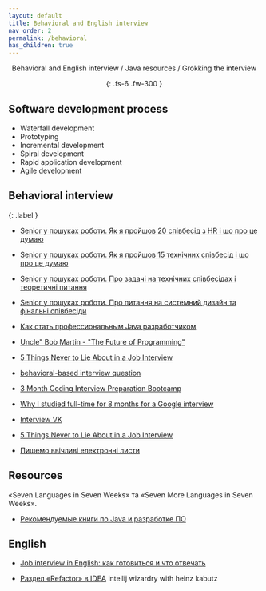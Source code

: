 ```yaml
---
layout: default
title: Behavioral and English interview
nav_order: 2
permalink: /behavioral
has_children: true
---
```

<div align="center" markdown="1">
Behavioral and English interview / Java resources / Grokking the interview

{: .fs-6 .fw-300 }
</div>

## Software development process
*  Waterfall development
*  Prototyping
*  Incremental development
*  Spiral development
*  Rapid application development
*  Agile development

## Behavioral interview
{: .label }

- [Senior у пошуках роботи. Як я пройшов 20 співбесід з HR і що про це думаю](https://dou.ua/lenta/articles/job-for-senior-1/?from=similar_posts)
- [Senior у пошуках роботи. Як я пройшов 15 технічних співбесід і що про це думаю](https://dou.ua/lenta/articles/job-for-senior-2/)
- [Senior у пошуках роботи. Про задачі на технічних співбесідах і теоретичні питання](https://dou.ua/lenta/articles/job-for-senior-3/?from=similar_posts)
- [Senior у пошуках роботи. Про питання на системний дизайн та фінальні співбесіди](https://dou.ua/lenta/articles/job-for-senior-4/?from=similar_posts)

- [Как стать профессиональным Java разработчиком](https://www.youtube.com/watch?t=1036&v=ft0Nj8Cm9kk&feature=youtu.be)
- [Uncle" Bob Martin - "The Future of Programming"](https://www.youtube.com/watch?t=4506&v=ecIWPzGEbFc&feature=youtu.be)

- [5 Things Never to Lie About in a Job Interview](https://insights.dice.com/2019/04/17/5-things-never-lie-job-interview/)
- [behavioral-based interview question ](https://www.vawizard.org/wiz-pdf/STAR_Method_Interviews.pdf)

- [3 Month Coding Interview Preparation Bootcamp](https://medium.com/educative/3-month-coding-interview-bootcamp-904422926ce8)
- [Why I studied full-time for 8 months for a Google interview](https://www.freecodecamp.org/news/why-i-studied-full-time-for-8-months-for-a-google-interview-cc662ce9bb13/)
- [Interview VK](https://vk.com/@11156765-kak-ya-intervu-prohodila)

- [5 Things Never to Lie About in a Job Interview](https://habr.com/ru/post/476916/)

- [Пишемо ввічливі електронні листи](https://dou.ua/lenta/columns/online-etiquette-polite-emails/?from=fb-repost&fbclid=IwAR0IazR5Xbtn3s6vYSxZo-DJxdDCpYlUl89llLFe_8PJwcgBFu74bvcKvKo)

## Resources

«Seven Languages in Seven Weeks» та «Seven More Languages in Seven Weeks».
- [Рекомендуемые книги по Java и разработке ПО](https://javaops.ru/view/books)

## English

- [Job interview in English: как готовиться и что отвечать](https://dou.ua/lenta/articles/interview-in-english/)


- [Раздел «Refactor» в IDEA](https://habr.com/ru/post/530360/)
intellij wizardry with heinz kabutz
